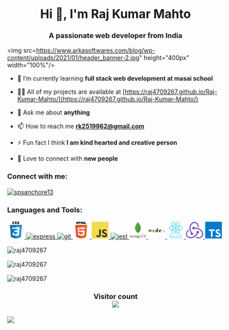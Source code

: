 <h1 align="center">Hi 👋, I'm Raj Kumar Mahto</h1>
<h3 align="center">A passionate web developer from India</h3>



<img src=https://www.arkasoftwares.com/blog/wp-content/uploads/2021/01/header_banner-2.jpg" height="400px" width="100%"/>


- 🌱 I’m currently learning **full stack web development at masai school**

- 👨‍💻 All of my projects are available at [https://raj4709267.github.io/Raj-Kumar-Mahto/](https://raj4709267.github.io/Raj-Kumar-Mahto/)

- 💬 Ask me about **anything**

- 📫 How to reach me **rk2519962@gmail.com**

- ⚡ Fun fact I think **I am kind hearted and creative person**
 
- 👯 Love to connect with **new people**



<h3 align="left">Connect with me:</h3>
<p align="left">
<a href="https://www.linkedin.com/in/rajkumarmahto/" target="_blank"><img align="center" src="https://raw.githubusercontent.com/rahuldkjain/github-profile-readme-generator/master/src/images/icons/Social/linked-in-alt.svg" alt="spsanchore13" height="30" width="40" /></a>
</p>

<h3 align="left">Languages and Tools:</h3>
<p align="left"> <a href="https://www.w3schools.com/css/" target="_blank" rel="noreferrer"> <img src="https://raw.githubusercontent.com/devicons/devicon/master/icons/css3/css3-original-wordmark.svg" alt="css3" width="40" height="40"/> </a> <a href="https://expressjs.com" target="_blank" rel="noreferrer"> <img src="https://miro.medium.com/max/828/1*XP-mZOrIqX7OsFInN2ngRQ.png" alt="express" width="100" height="40"/> </a> <a href="https://git-scm.com/" target="_blank" rel="noreferrer"> <img src="https://www.vectorlogo.zone/logos/git-scm/git-scm-icon.svg" alt="git" width="40" height="40"/> </a> <a href="https://www.w3.org/html/" target="_blank" rel="noreferrer"> <img src="https://raw.githubusercontent.com/devicons/devicon/master/icons/html5/html5-original-wordmark.svg" alt="html5" width="40" height="40"/> </a> <a href="https://developer.mozilla.org/en-US/docs/Web/JavaScript" target="_blank" rel="noreferrer"> <img src="https://raw.githubusercontent.com/devicons/devicon/master/icons/javascript/javascript-original.svg" alt="javascript" width="40" height="40"/> </a> <a href="https://jestjs.io" target="_blank" rel="noreferrer"> <img src="https://www.vectorlogo.zone/logos/jestjsio/jestjsio-icon.svg" alt="jest" width="40" height="40"/> </a> <a href="https://www.mongodb.com/" target="_blank" rel="noreferrer"> <img src="https://raw.githubusercontent.com/devicons/devicon/master/icons/mongodb/mongodb-original-wordmark.svg" alt="mongodb" width="40" height="40"/> </a> <a href="https://nodejs.org" target="_blank" rel="noreferrer"> <img src="https://raw.githubusercontent.com/devicons/devicon/master/icons/nodejs/nodejs-original-wordmark.svg" alt="nodejs" width="40" height="40"/> </a> <a href="https://reactjs.org/" target="_blank" rel="noreferrer"> <img src="https://raw.githubusercontent.com/devicons/devicon/master/icons/react/react-original-wordmark.svg" alt="react" width="40" height="40"/> </a> <a href="https://redux.js.org" target="_blank" rel="noreferrer"> <img src="https://raw.githubusercontent.com/devicons/devicon/master/icons/redux/redux-original.svg" alt="redux" width="40" height="40"/> </a> <a href="https://www.typescriptlang.org/" target="_blank" rel="noreferrer"> <img src="https://raw.githubusercontent.com/devicons/devicon/master/icons/typescript/typescript-original.svg" alt="typescript" width="40" height="40"/> </a> </p>

<p><img align="center" src="https://github-readme-stats.vercel.app/api/top-langs?username=raj4709267&show_icons=true&locale=en&layout=compact&theme=dark" alt="raj4709267" /></p>
<p> <img align="center" src="https://github-readme-streak-stats.herokuapp.com/?user=raj4709267&theme=dark" alt="raj4709267" /></p>
<div>
 <p><img align="center" src="https://github-readme-stats.vercel.app/api?username=raj4709267&show_icons=true&locale=en&theme=dark" alt="raj4709267" /> </p>  
</div>


<h3 align="center"> 
  Visitor count <br>
  <img src="https://profile-counter.glitch.me//Raj4709267/count.svg" />
</h3>

 <img  src="https://raw.githubusercontent.com/Trilokia/Trilokia/379277808c61ef204768a61bbc5d25bc7798ccf1/bottom_header.svg" />



